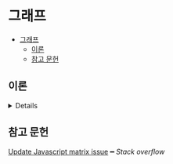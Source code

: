 # 그래프

- [그래프](#그래프)
  - [이론](#이론)
  - [참고 문헌](#참고-문헌)

## 이론

<details>
<br/>

그래프는 2가지로 표현할 수 있다.

1. 인접 행렬    
    그래프의 정점 수가 n이라면, n x n의 2차원 배열 M을 생성한다.

        if(간선(vertexA, vertexB)가 존재하면)
           M[vertexA][vertexB] = 1
        else                                  
          M[vertexA][vertexB] = 0

    장점은

        간선의 Search 행위에 O(1) 소요된다.        

    단점은

        간선의 수와 무관하게 n²개의 메모리 공간이 필요하다.

2. 인접 리스트

그래프 순회는

    그래프의 각 vertex를 방문하는 과정이다.

    주로, DFS를 많이 사용하며 스택과 재귀로 구현한다.

</details>

## 참고 문헌

[Update Javascript matrix issue](https://stackoverflow.com/questions/64669938/updating-an-element-in-javascript-2d-array-updates-entire-column) ━ *Stack overflow*